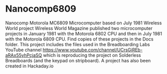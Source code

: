 # Nanocomp6809
Nanocomp Motorola MC6809 Microcomputer based on July 1981 Wireless World project
Wireless World Magazine published two microcomputer projects in January 1981 with the Motorola 6802 CPU and then in July 1981 with the Motorola 6809 CPU.
Find copies of these projects in the Docs folder.
This project includes the files used in the Breadboarding Labs YouTube channel https://www.youtube.com/channel/UCrsGiREb-aRAx55yhPcjaSQ which is reproducing the project on Solderless Breadboards (and the keypad on stripboard).
A project has also been created in Hackaday.io
